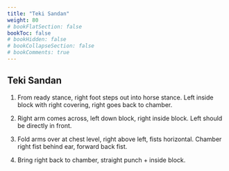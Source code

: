 ```yaml
---
title: "Teki Sandan"
weight: 80
# bookFlatSection: false
bookToc: false
# bookHidden: false
# bookCollapseSection: false
# bookComments: true
---
```

## Teki Sandan

1. From ready stance, right foot steps out into horse stance.
Left inside block with right covering, right goes back to chamber.

2. Right arm comes across, left down block, right inside
block. Left should be directly in front.

3. Fold arms over at chest level, right above left, fists 
horizontal. Chamber right fist behind ear, forward back
fist.

4. Bring right back to chamber, straight punch + inside
block.

